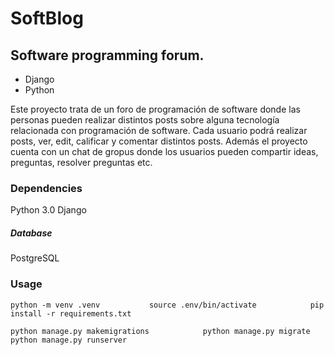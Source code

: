 # SoftBlog
## Software programming forum.

- Django
- Python

Este proyecto trata de un foro de programación de software donde las personas pueden realizar distintos posts sobre alguna tecnología relacionada con programación de software. Cada usuario podrá realizar posts, ver, edit, calificar y comentar distintos posts. Además el proyecto cuenta con un chat de gropus donde los usuarios pueden compartir ideas, preguntas, resolver preguntas etc.

### Dependencies
Python 3.0 Django

##### Database
PostgreSQL

### Usage
`python -m venv .venv          
source .env/bin/activate           
pip install -r requirements.txt`

`python manage.py makemigrations           
python manage.py migrate        
python manage.py runserver` 

